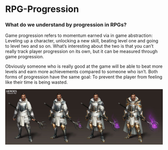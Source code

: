 # RPG-Progression

### What do we understand by progression in RPGs?
Game progression refers to momentum earned via in game abstraction: Leveling up a character, unlocking a new skill, beating level one and going to level two and so on. What’s interesting about the two is that you can’t really track player progression on its own, but it can be measured through game progression.

Obviously someone who is really good at the game will be able to beat more levels and earn more achievements compared to someone who isn’t. Both forms of progression have the same goal: To prevent the player from feeling like their time is being wasted.

![](images/progression.jpg)
